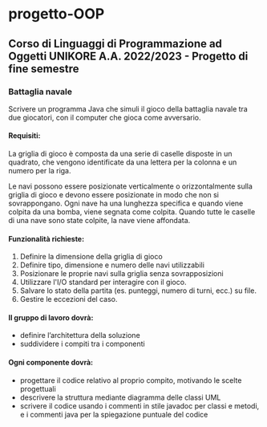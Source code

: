 # progetto-OOP
## Corso di Linguaggi di Programmazione ad Oggetti UNIKORE A.A. 2022/2023 - Progetto di fine semestre

### Battaglia navale

Scrivere un programma Java che simuli il gioco della battaglia navale tra due giocatori, con il computer che gioca come avversario.

#### Requisiti:

La griglia di gioco è composta da una serie di caselle disposte in un quadrato, che vengono identificate da una lettera per la colonna e un numero per la riga.

Le navi possono essere posizionate verticalmente o orizzontalmente sulla griglia di gioco e devono essere posizionate in modo che non si sovrappongano. Ogni nave ha una lunghezza specifica e quando viene colpita da una bomba, viene segnata come colpita. Quando tutte le caselle di una nave sono state colpite, la nave viene affondata.

#### Funzionalità richieste:
1. Definire la dimensione della griglia di gioco
2. Definire tipo, dimensione e numero delle navi utilizzabili
3. Posizionare le proprie navi sulla griglia senza sovrapposizioni
4. Utilizzare l'I/O standard per interagire con il gioco.
5. Salvare lo stato della partita (es. punteggi, numero di turni, ecc.) su file.
6. Gestire le eccezioni del caso.

#### Il gruppo di lavoro dovrà:
- definire l’architettura della soluzione
- suddividere i compiti tra i componenti

#### Ogni componente dovrà:
- progettare il codice relativo al proprio compito, motivando le scelte progettuali
- descrivere la struttura mediante diagramma delle classi UML
- scrivere il codice usando i commenti in stile javadoc per classi e metodi, e i commenti java per la spiegazione puntuale del codice
